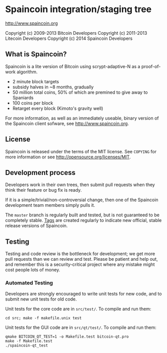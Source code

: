 Spaincoin integration/staging tree
================================

http://www.spaincoin.org

Copyright (c) 2009-2013 Bitcoin Developers
Copyright (c) 2011-2013 Litecoin Developers
Copyright (c) 2014 Spaincoin Developers

What is Spaincoin?
----------------

Spaincoin is a lite version of Bitcoin using scrypt-adaptive-N as a proof-of-work algorithm.
 - 2 minute block targets
 - subsidy halves in ~8 months, gradually
 - 50 million total coins, 50% of which are premined to give away to Spaniards
 - 100 coins per block
 - Retarget every block (Kimoto's gravity well)

For more information, as well as an immediately useable, binary version of
the Spaincoin client sofware, see http://www.spaincoin.org.

License
-------

Spaincoin is released under the terms of the MIT license. See `COPYING` for more
information or see http://opensource.org/licenses/MIT.

Development process
-------------------

Developers work in their own trees, then submit pull requests when they think
their feature or bug fix is ready.

If it is a simple/trivial/non-controversial change, then one of the Spaincoin
development team members simply pulls it.

The `master` branch is regularly built and tested, but is not guaranteed to be
completely stable. [Tags](https://github.com/bitcoin/bitcoin/tags) are created
regularly to indicate new official, stable release versions of Spaincoin.

Testing
-------

Testing and code review is the bottleneck for development; we get more pull
requests than we can review and test. Please be patient and help out, and
remember this is a security-critical project where any mistake might cost people
lots of money.

### Automated Testing

Developers are strongly encouraged to write unit tests for new code, and to
submit new unit tests for old code.

Unit tests for the core code are in `src/test/`. To compile and run them:

    cd src; make -f makefile.unix test

Unit tests for the GUI code are in `src/qt/test/`. To compile and run them:

    qmake BITCOIN_QT_TEST=1 -o Makefile.test bitcoin-qt.pro
    make -f Makefile.test
    ./spaincoin-qt_test


